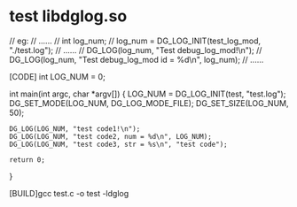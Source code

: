 # test libdglog.so

// eg:
//	    ......
//      int log_num;
//      log_num = DG_LOG_INIT(test_log_mod, "./test.log");
//      ......
//      DG_LOG(log_num, "Test debug_log_mod!\n");
//      DG_LOG(log_num, "Test debug_log_mod id = %d\n", log_num);
//      ......

[CODE]
int LOG_NUM = 0;

int main(int argc, char *argv[])
{
    LOG_NUM = DG_LOG_INIT(test, "test.log");
    DG_SET_MODE(LOG_NUM, DG_LOG_MODE_FILE);
    DG_SET_SIZE(LOG_NUM, 50);

    DG_LOG(LOG_NUM, "test code1!\n");
    DG_LOG(LOG_NUM, "test code2, num = %d\n", LOG_NUM);
    DG_LOG(LOG_NUM, "test code3, str = %s\n", "test code");
    
    return 0;
}

[BUILD]gcc test.c -o test -ldglog
